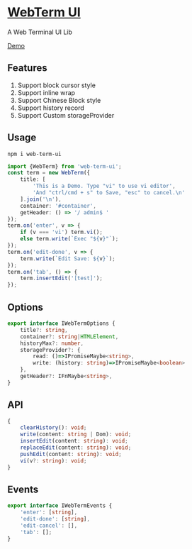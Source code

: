 <!--
 * @Author: theajack
 * @Date: 2023-05-09 22:31:06
 * @Description: Coding something
-->
# [WebTerm UI](https://github.com/theajack/web-term-ui)

A Web Terminal UI Lib

[Demo](https://theajack.github.io/web-term-ui)

## Features

1. Support block cursor style
2. Support inline wrap
3. Support Chinese Block style
4. Support history record
5. Support Custom storageProvider

## Usage

```
npm i web-term-ui
```

```ts
import {WebTerm} from 'web-term-ui';
const term = new WebTerm({
    title: [
        'This is a Demo. Type "vi" to use vi editor',
        'And "ctrl/cmd + s" to Save, "esc" to cancel.\n'
    ].join('\n'),
    container: '#container',
    getHeader: () => '/ admin$ '
});
term.on('enter', v => {
    if (v === 'vi') term.vi();
    else term.write(`Exec "${v}"`);
});
term.on('edit-done', v => {
    term.write(`Edit Save: ${v}`);
});
term.on('tab', () => {
    term.insertEdit('[test]');
});
```

## Options

```ts
export interface IWebTermOptions {
    title?: string,
    container?: string|HTMLElement,
    historyMax?: number,
    storageProvider?: {
        read: ()=>IPromiseMaybe<string>,
        write: (history: string)=>IPromiseMaybe<boolean>
    },
    getHeader?: IFnMaybe<string>,
}
```

## API

```ts
{
    clearHistory(): void;
    write(content: string | Dom): void;
    insertEdit(content: string): void;
    replaceEdit(content: string): void;
    pushEdit(content: string): void;
    vi(v?: string): void;
}
```

## Events

```ts
export interface IWebTermEvents {
    'enter': [string],
    'edit-done': [string],
    'edit-cancel': [],
    'tab': [];
}
```
